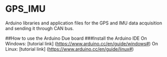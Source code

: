 # GPS_IMU
Arduino libraries and application files for the GPS and IMU data acquisition and sending it through CAN bus. 

##How to use the Arduino Due board
###Install the Arduino IDE
On Windows: [tutorial link] (https://www.arduino.cc/en/guide/windows#)
On Linux: [tutorial link] (https://www.arduino.cc/en/guide/linux#)

